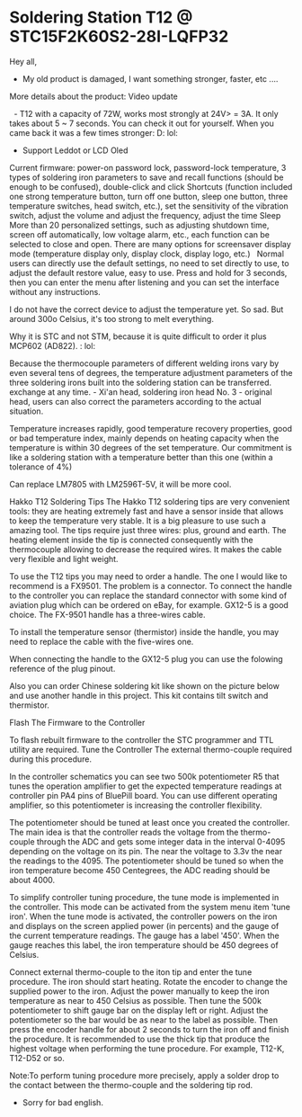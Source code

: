 # Soldering Station T12 @ STC15F2K60S2-28I-LQFP32
Hey all, 

- My old product is damaged, I want something stronger, faster, etc ....

More details about the product: Video update

  - T12 with a capacity of 72W, works most strongly at 24V> = 3A. It only takes about 5 ~ 7 seconds. You can check it out for yourself. When you came back it was a few times stronger: D: lol:
  - Support Leddot or LCD Oled
  
Current firmware: power-on password lock, password-lock temperature, 3 types of soldering iron parameters to save and recall functions (should be enough to be confused), double-click and click Shortcuts (function included one strong temperature button, turn off one button, sleep one button, three temperature switches, head switch, etc.), set the sensitivity of the vibration switch, adjust the volume and adjust the frequency, adjust the time Sleep More than 20 personalized settings, such as adjusting shutdown time, screen off automatically, low voltage alarm, etc., each function can be selected to close and open. There are many options for screensaver display mode (temperature display only, display clock, display logo, etc.)
 
Normal users can directly use the default settings, no need to set directly to use, to adjust the default restore value, easy to use. Press and hold for 3 seconds, then you can enter the menu after listening and you can set the interface without any instructions.

I do not have the correct device to adjust the temperature yet. So sad. But around 300o  Celsius, it's too strong to melt everything.

Why it is STC and not STM, because it is quite difficult to order it plus MCP602 (AD822). : lol:


Because the thermocouple parameters of different welding irons vary by even several tens of degrees, the temperature adjustment parameters of the three soldering irons built into the soldering station can be transferred. exchange at any time. - Xi'an head, soldering iron head No. 3 - original head, users can also correct the parameters according to the actual situation.

Temperature increases rapidly, good temperature recovery properties, good or bad temperature index, mainly depends on heating capacity when the temperature is within 30 degrees of the set temperature. Our commitment is like a soldering station with a temperature better than this one (within a tolerance of 4%)

Can replace LM7805 with LM2596T-5V, it will be more cool.

Hakko T12 Soldering Tips
The Hakko T12 soldering tips are very convenient tools: they are heating extremely fast and have a sensor inside that allows to keep the temperature very stable. It is a big pleasure to use such a amazing tool. The tips require just three wires: plus, ground and earth. The heating element inside the tip is connected consequently with the thermocouple allowing to decrease the required wires. It makes the cable very flexible and light weight.

To use the T12 tips you may need to order a handle. The one I would like to recommend is a FX9501. The problem is a connector. To connect the handle to the controller you can replace the standard connector with some kind of aviation plug which can be ordered on eBay, for example. GX12-5 is a good choice. The FX-9501 handle has a three-wires cable.

To install the temperature sensor (thermistor) inside the handle, you may need to replace the cable with the five-wires one.

When connecting the handle to the GX12-5 plug you can use the folowing reference of the plug pinout.

Also you can order Chinese soldering kit like shown on the picture below and use another handle in this project. This kit contains tilt switch and thermistor.

Flash The Firmware to the Controller

To flash rebuilt firmware to the controller the STC programmer and TTL utility are required.
Tune the Controller
The external thermo-couple required during this procedure.

In the controller schematics you can see two 500k potentiometer R5 that tunes the operation amplifier to get the expected temperature readings at controller pin PA4 pins of BluePill board. You can use different operating amplifier, so this potentiometer is increasing the controller flexibility.

The potentiometer should be tuned at least once you created the controller. The main idea is that the controller reads the voltage from the thermo-couple through the ADC and gets some integer data in the interval 0-4095 depending on the voltage on its pin. The near the voltage to 3.3v the near the readings to the 4095. The potentiometer should be tuned so when the iron temperature become 450 Centegrees, the ADC reading should be about 4000.

To simplify controller tuning procedure, the tune mode is implemented in the controller. This mode can be activated from the system menu item 'tune iron'. When the tune mode is activated, the controller powers on the iron and displays on the screen applied power (in percents) and the gauge of the current temperature readings. The gauge has a label '450'. When the gauge reaches this label, the iron temperature should be 450 degrees of Celsius.

Connect external thermo-couple to the iton tip and enter the tune procedure. The iron should start heating. Rotate the encoder to change the supplied power to the iron. Adjust the power manually to keep the iron temperature as near to 450 Celsius as possible. Then tune the 500k potentiometer to shift gauge bar on the display left or right. Adjust the potentiometer so the bar would be as near to the label as possible. Then press the encoder handle for about 2 seconds to turn the iron off and finish the procedure. It is recommended to use the thick tip that produce the highest voltage when performing the tune procedure. For example, T12-K, T12-D52 or so.

Note:To perform tuning procedure more precisely, apply a solder drop to the contact between the thermo-couple and the soldering tip rod.

- Sorry for bad english.
